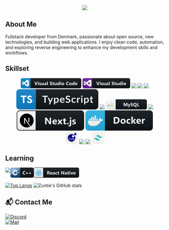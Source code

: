 <div align="center">
<img src="https://i.imgur.com/fkY07p1.png"/>
</div>

## About Me
Fullstack developer from Denmark, passionate about open source, new technologies, and building web applications. I enjoy clean code, automation, and exploring reverse engineering to enhance my development skills and workflows.


## Skillset
<p align="center">
<img src="https://github.com/MikeCodesDotNET/ColoredBadges/blob/master/png/dev/tools/visualstudio_code.png"/>
<img src="https://raw.githubusercontent.com/MikeCodesDotNET/ColoredBadges/refs/heads/master/png/dev/tools/visualstudio.png"/>
<img src="https://github.com/MikeCodesDotNET/ColoredBadges/blob/master/png/dev/languages/html.png"/>
<img src="https://github.com/MikeCodesDotNET/ColoredBadges/blob/master/png/dev/languages/css3.png"/>
<img src="https://github.com/MikeCodesDotNET/ColoredBadges/blob/master/png/dev/languages/js.png"/>
<img src="https://raw.githubusercontent.com/MikeCodesDotNET/ColoredBadges/6a3a3a3a8b90ae125ea85fc477ddf60b0769b366/svg/dev/languages/ts.svg"/>
<img src="https://github.com/MikeCodesDotNET/ColoredBadges/blob/master/png/dev/frameworks/nodejs.png"/>
<img src="https://raw.githubusercontent.com/MikeCodesDotNET/ColoredBadges/5bffd4d642c18efdc535293f81fb8452d8f2445e/png/dev/languages/mysql.png"/>
<img src="https://github.com/MikeCodesDotNET/ColoredBadges/blob/master/png/dev/frameworks/react.png"/>
<img src="https://raw.githubusercontent.com/MikeCodesDotNET/ColoredBadges/4a47ef79011ece63d4fca241d4c9f47fe2ba3b0b/svg/dev/frameworks/next.svg"/>
<img src="https://github.com/MikeCodesDotNET/ColoredBadges/blob/4a38660afb7be89a6032218589b4454a1285c7f8/svg/dev/tools/docker.svg?plain=1"/>
<br>
<img width="40px" src="https://github.com/tandpfun/skill-icons/blob/main/icons/Lua-Light.svg"/>
<img width="40px" src="https://i.imgur.com/kckeEq4.png"/>
<img width="40px" src="https://preactjs.com/branding/symbol.svg"/>
<img width="40px" src="https://github.com/tandpfun/skill-icons/blob/65dea6c4eaca7da319e552c09f4cf5a9a8dab2c8/icons/TailwindCSS-Light.svg?plain=1"/>
</p>


## Learning
<img align="left" src="https://raw.githubusercontent.com/MikeCodesDotNET/ColoredBadges/refs/heads/master/png/dev/languages/rust.png"/>
<img align="left" src="https://raw.githubusercontent.com/MikeCodesDotNET/ColoredBadges/01f2d70cc5f1936e0dcc5e566fa59eb7a95cd870/png/dev/languages/cpp.png"/>
<img align="left" src="https://raw.githubusercontent.com/MikeCodesDotNET/ColoredBadges/91f58bda85df0f21cab9d34e3fbbdf252dc6dfe4/png/dev/frameworks/react_native.png"/>

<br>
<br>

[![Top Langs](https://github-readme-stats.vercel.app/api/top-langs/?username=zuntie&theme=react&layout=compact)](https://github.com/anuraghazra/github-readme-stats)
![Zuntie's GitHub stats](https://github-readme-stats.vercel.app/api?username=zuntie&theme=react&show_icons=true)

## 📬 Contact Me
[![Discord](https://img.shields.io/badge/Discord-7289DA?style=for-the-badge&logo=discord&logoColor=white)](https://discord.com/users/392318898046894090)
<br>
[![Mail](https://img.shields.io/badge/Gmail-D14836?style=for-the-badge&logo=gmail&logoColor=white)](mailto:root@zuntie.dev)
